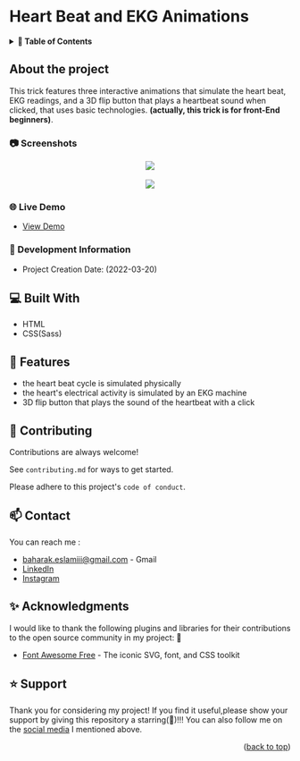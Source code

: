 # Heart Beat and EKG Animations

<a name="readme-top"></a>

<!-- TABLE OF CONTENTS -->
<details>
<summary><strong> 📓 Table of Contents</strong></summary>
  <ol>
    <li>
      <a href="#about-the-project">About The Project</a>
         <ul>
           <li><a href="#screenshot">Screenshot</a></li>
         </ul>
          <ul>
           <li><a href="#live demo">Live Demo</a></li>
         </ul>
          <ul>
           <li><a href="#development information">Development Information</a></li>
         </ul>
    </li>
    <li>
      <a href="#built-with">Built With</a>
    </li>
    <li>
      <a href="#featurs">Features</a>
    </li>
    <li>
      <a href="#contributing">Contributing</a>
    </li>
    <li>
      <a href="#contact">Contact</a>
    </li>
    <li>
      <a href="#acknowledgments">Acknowledgments</a>
    </li>
    <li>
      <a href="#support">Support</a>
    </li>
  </ol>
  </details>


<!-- ABOUT THE PROJECT -->

## About the project

This trick features three interactive animations that simulate the heart beat, EKG readings, and a 3D flip button that plays a heartbeat sound when clicked, that uses  basic technologies. **(actually, this trick is for front-End beginners)**.


<!-- SCREEN SHOT -->

### 📷  Screenshots

<div align="center">
   <img src="https://github.com/Baharak-Eslamiii/HeartBeatAndEkgAnimations/assets/152727444/aefd63ef-8b5d-4028-b3ca-ceb04bfac7a6" />
</div>

<br>

<div align="center">
   <img src="https://github.com/Baharak-Eslamiii/HeartBeatAndEkgAnimations/assets/152727444/d5b11fc0-c5b4-41d6-8e3c-9de22057e76e" />
</div>


<!-- LIVE DEMO -->

### 🌐 Live Demo

  - [View Demo](https://baharak-eslamiii.github.io/HeartBeatAndEkgAnimations/)
  
  
<!-- DEVELOPMENT INFORMATION -->

### 📅  Development Information 

 - Project Creation Date:  (2022-03-20)
  
  
<!-- BUTILT WITH -->

## 💻 Built With

- HTML
- CSS(Sass)

 
<!-- FEATURES -->

## 📝  Features 

- the heart beat cycle is simulated physically 
- the heart's electrical activity is simulated by an EKG machine
- 3D flip button that plays the sound of the heartbeat with a click 
    
    
<!-- CONTRIBUTING -->

## 👐 Contributing  

Contributions are always welcome!

See `contributing.md` for ways to get started.

Please adhere to this project's `code of conduct`.


<!-- CONTACT -->

## 📫  Contact

You can reach me :
- [baharak.eslamiii@gmail.com](#) - Gmail
- [LinkedIn](https://linkedin.com/in/baharak-eslami)
- [Instagram](https://instagram.com/baharak_eslami_web)
 

<!-- ACKNOWLEDGMENTS -->

##  ✨ Acknowledgments

I would like to thank the following plugins and libraries for their contributions to the open source community in my project: 🙇

- [Font Awesome Free](https://fontawesome.com/) - The iconic SVG, font, and CSS toolkit


<!-- SUPPORT -->

##  ⭐ Support
Thank you for considering my project! If you find it useful,please 
show your support by giving this repository a starring(🌟)!!! 
You can also follow me on the [social media](#contact) I mentioned above.


<p align="right">(<a href="#readme-top">back to top</a>)</p>

